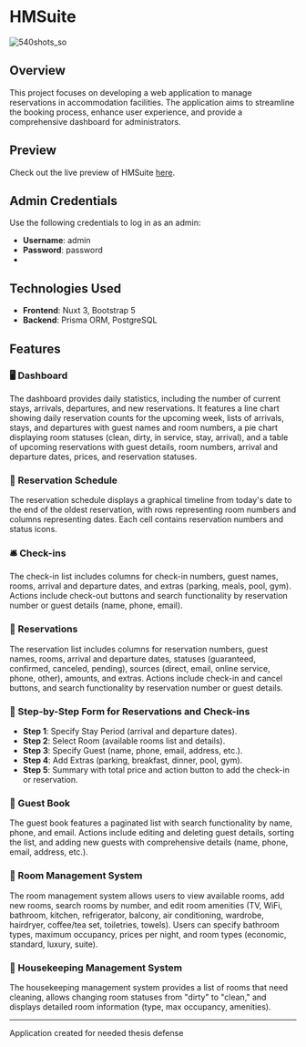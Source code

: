 # HMSuite
![540shots_so](https://github.com/user-attachments/assets/eb178d08-6533-4307-a756-e52e2feb84e2)

## Overview
This project focuses on developing a web application to manage reservations in accommodation facilities. The application aims to streamline the booking process, enhance user experience, and provide a comprehensive dashboard for administrators.

## Preview
Check out the live preview of HMSuite [here](https://hms.kbdev.pl/).

## Admin Credentials
Use the following credentials to log in as an admin:
- **Username**: admin
- **Password**: password
- 
## Technologies Used
- **Frontend**: Nuxt 3, Bootstrap 5
- **Backend**: Prisma ORM, PostgreSQL

## Features

### 🖥️ Dashboard
The dashboard provides daily statistics, including the number of current stays, arrivals, departures, and new reservations. It features a line chart showing daily reservation counts for the upcoming week, lists of arrivals, stays, and departures with guest names and room numbers, a pie chart displaying room statuses (clean, dirty, in service, stay, arrival), and a table of upcoming reservations with guest details, room numbers, arrival and departure dates, prices, and reservation statuses.

### 📅 Reservation Schedule
The reservation schedule displays a graphical timeline from today's date to the end of the oldest reservation, with rows representing room numbers and columns representing dates. Each cell contains reservation numbers and status icons.

### 🛎️ Check-ins
The check-in list includes columns for check-in numbers, guest names, rooms, arrival and departure dates, and extras (parking, meals, pool, gym). Actions include check-out buttons and search functionality by reservation number or guest details (name, phone, email).


### 📑 Reservations
The reservation list includes columns for reservation numbers, guest names, rooms, arrival and departure dates, statuses (guaranteed, confirmed, canceled, pending), sources (direct, email, online service, phone, other), amounts, and extras. Actions include check-in and cancel buttons, and search functionality by reservation number or guest details.

### 📝 Step-by-Step Form for Reservations and Check-ins
- **Step 1**: Specify Stay Period (arrival and departure dates).
- **Step 2**: Select Room (available rooms list and details).
- **Step 3**: Specify Guest (name, phone, email, address, etc.).
- **Step 4**: Add Extras (parking, breakfast, dinner, pool, gym).
- **Step 5**: Summary with total price and action button to add the check-in or reservation.

### 📖 Guest Book
The guest book features a paginated list with search functionality by name, phone, and email. Actions include editing and deleting guest details, sorting the list, and adding new guests with comprehensive details (name, phone, email, address, etc.).


### 🏨 Room Management System
The room management system allows users to view available rooms, add new rooms, search rooms by number, and edit room amenities (TV, WiFi, bathroom, kitchen, refrigerator, balcony, air conditioning, wardrobe, hairdryer, coffee/tea set, toiletries, towels). Users can specify bathroom types, maximum occupancy, prices per night, and room types (economic, standard, luxury, suite).

### 🧹 Housekeeping Management System
The housekeeping management system provides a list of rooms that need cleaning, allows changing room statuses from "dirty" to "clean," and displays detailed room information (type, max occupancy, amenities).

---
Application created for needed thesis defense
